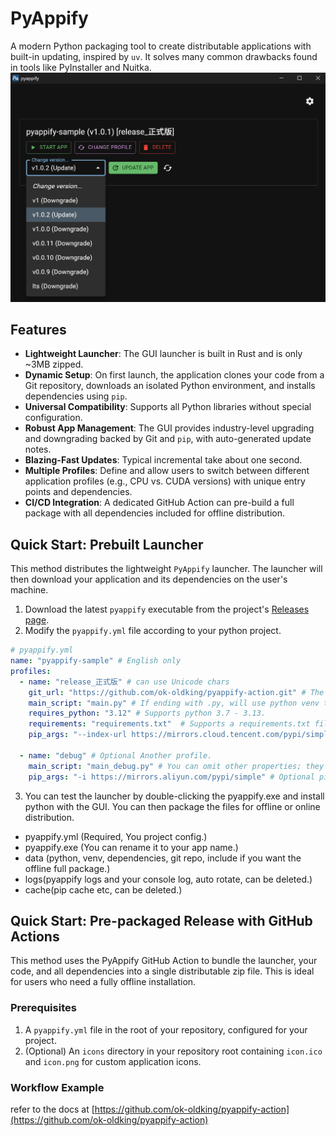 # PyAppify

A modern Python packaging tool to create distributable applications with built-in updating, inspired by `uv`. It solves many common drawbacks found in tools like PyInstaller and Nuitka.
![img.png](readme/img_1.png)
## Features

*   **Lightweight Launcher**: The GUI launcher is built in Rust and is only ~3MB zipped.
*   **Dynamic Setup**: On first launch, the application clones your code from a Git repository, downloads an isolated Python environment, and installs dependencies using `pip`.
*   **Universal Compatibility**: Supports all Python libraries without special configuration.
*   **Robust App Management**: The GUI provides industry-level upgrading and downgrading backed by Git and `pip`, with auto-generated update notes.
*   **Blazing-Fast Updates**: Typical incremental take about one second.
*   **Multiple Profiles**: Define and allow users to switch between different application profiles (e.g., CPU vs. CUDA versions) with unique entry points and dependencies.
*   **CI/CD Integration**: A dedicated GitHub Action can pre-build a full package with all dependencies included for offline distribution.

## Quick Start: Prebuilt Launcher

This method distributes the lightweight `PyAppify` launcher. The launcher will then download your application and its dependencies on the user's machine.

1.  Download the latest `pyappify` executable from the project's [Releases page](https://github.com/ok-oldking/pyappify/releases).
2.  Modify the `pyappify.yml` file according to your python project.

```yaml
# pyappify.yml
name: "pyappify-sample" # English only
profiles:
  - name: "release_正式版" # can use Unicode chars
    git_url: "https://github.com/ok-oldking/pyappify-action.git" # The repo url to clone. Must have tags for version management; semver is recommended.
    main_script: "main.py" # If ending with .py, will use python venv to run. Otherwise, will search in the working dir and the venv's Script/bin path.
    requires_python: "3.12" # Supports python 3.7 - 3.13.
    requirements: "requirements.txt"  # Supports a requirements.txt file or pyproject.toml like .[dev,docs].
    pip_args: "--index-url https://mirrors.cloud.tencent.com/pypi/simple" # Optional pip arguments.

  - name: "debug" # Optional Another profile.
    main_script: "main_debug.py" # You can omit other properties; they will default to the values from the first profile.
    pip_args: "-i https://mirrors.aliyun.com/pypi/simple" # Optional pip arguments.
```

3. You can test the launcher by double-clicking the pyappify.exe and install python with the GUI. You can then package the files for offline or online distribution.

* pyappify.yml (Required, You project config.)
* pyappify.exe (You can rename it to your app name.)
* data (python, venv, dependencies, git repo, include if you want the offline full package.)
* logs(pyappify logs and your console log, auto rotate, can be deleted.)
* cache(pip cache etc, can be deleted.)


## Quick Start: Pre-packaged Release with GitHub Actions

This method uses the PyAppify GitHub Action to bundle the launcher, your code, and all dependencies into a single distributable zip file. This is ideal for users who need a fully offline installation.

### Prerequisites

1.  A `pyappify.yml` file in the root of your repository, configured for your project.
2.  (Optional) An `icons` directory in your repository root containing `icon.ico` and `icon.png` for custom application icons.

### Workflow Example

refer to the docs at [https://github.com/ok-oldking/pyappify-action](https://github.com/ok-oldking/pyappify-action)